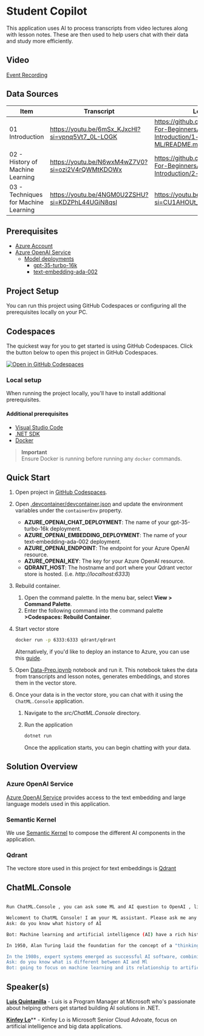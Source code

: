 # Student Copilot

This application uses AI to process transcripts from video lectures along with lesson notes. These are then used to help users chat with their data and study more efficiently. 

## Video

[Event Recording](https://aka.ms/netconf23/studentstream)

## Data Sources

| Item | Transcript | Lesson |
| --- | --- | --- |
| 01 Introduction | https://youtu.be/6mSx_KJxcHI?si=vpnq5Vt7_0L-LOGK | https://github.com/microsoft/ML-For-Beginners/blob/main/1-Introduction/1-intro-to-ML/README.md |
| 02 - History of Machine Learning | https://youtu.be/N6wxM4wZ7V0?si=ozi2V4rQWMtKDOWx | https://github.com/microsoft/ML-For-Beginners/tree/main/1-Introduction/2-history-of-ML |
| 03 - Techniques for Machine Learning | https://youtu.be/4NGM0U2ZSHU?si=KDZPhL44UGiN8qsl | https://youtu.be/4NGM0U2ZSHU?si=CU1AHOUt_JErYUqX | https://github.com/microsoft/ML-For-Beginners/blob/main/1-Introduction/4-techniques-of-ML/README.md |

## Prerequisites

- [Azure Account](https://aka.ms/free)
- [Azure OpenAI Service](https://learn.microsoft.com/azure/ai-services/openai/faq#how-do-i-get-access-to-azure-openai--)
  - [Model deployments](https://learn.microsoft.com/azure/ai-services/openai/how-to/create-resource?pivots=web-portal#deploy-a-model)
    - [gpt-35-turbo-16k](https://learn.microsoft.com/azure/ai-services/openai/concepts/models#gpt-35)
    - [text-embedding-ada-002](https://learn.microsoft.com/azure/ai-services/openai/how-to/create-resource?pivots=web-portal#deploy-a-model)

## Project Setup

You can run this project using GitHub Codespaces or configuring all the prerequisites locally on your PC.

## Codespaces

The quickest way for you to get started is using GitHub Codespaces. Click the button below to open this project in GitHub Codespaces.

[![Open in GitHub Codespaces](https://github.com/codespaces/badge.svg)](https://codespaces.new/luisquintanilla/dotnet-student-zone-2023)

### Local setup

When running the project locally, you'll have to install additional prerequisites.

#### Additional prerequisites

- [Visual Studio Code](https://code.visualstudio.com/Download)
- [.NET SDK](https://dotnet.microsoft.com/download)
- [Docker](https://docs.docker.com/get-docker/)

> **Important**<br>
> Ensure Docker is running before running any `docker` commands.

## Quick Start

1. Open project in [GitHub Codespaces](#codespaces).
1. Open [.devcontainer/devcontainer.json](.devcontainer/devcontainer.json) and update the environment variables under the `containerEnv` property.

    - **AZURE_OPENAI_CHAT_DEPLOYMENT**: The name of your gpt-35-turbo-16k deployment. 
    - **AZURE_OPENAI_EMBEDDING_DEPLOYMENT**: The name of your text-embedding-ada-002 deployment. 
	- **AZURE_OPENAI_ENDPOINT**: The endpoint for your Azure OpenAI resource. 
    - **AZURE_OPENAI_KEY**: The key for your Azure OpenAI resource.
	- **QDRANT_HOST**: The hostname and port where your Qdrant vector store is hosted. (i.e. *http://localhost:6333*)

1. Rebuild container.

    1. Open the command palette. In the menu bar, select **View > Command Palette**.
    1. Enter the following command into the command palette **>Codespaces: Rebuild Container**.

1. Start vector store

    ```bash
    docker run -p 6333:6333 qdrant/qdrant
    ```

    Alternatively, if you'd like to deploy an instance to Azure, you can use this [guide](https://github.com/Azure-Samples/qdrant-azure).

1. Open [Data-Prep.ipynb](./Data-Prep.ipynb) notebook and run it. This notebook takes the data from transcripts and lesson notes, generates embeddings, and stores them in the vector store.
1. Once your data is in the vector store, you can chat with it using the `ChatML.Console` application.
    1. Navigate to the *src/ChatML.Console* directory.
    1. Run the application

        ```bash
        dotnet run 
        ``` 

        Once the application starts, you can begin chatting with your data. 

## Solution Overview 

### Azure OpenAI Service

[Azure OpenAI Service](https://learn.microsoft.com/azure/ai-services/openai/overview) provides access to the text embedding and large language models used in this application.  

### Semantic Kernel

We use [Semantic Kernel](https://github.com/microsoft/semantic-kernel) to compose the different AI components in the application.

### Qdrant

The vectore store used in this project for text embeddings is [Qdrant](https://qdrant.tech/) 

## ChatML.Console

```bash

Run ChatML.Console , you can ask some ML and AI question to OpenAI , like this 

Welcoment to ChatML Console! I am your ML assistant. Please ask me any question about ML and AI.
Ask: do you know what history of AI

Bot: Machine learning and artificial intelligence (AI) have a rich history that dates back centuries. The development of AI is closely tied to advancements in machine learning algorithms and computational techniques. Notable discoveries include Bayes Theorem in 1763, Least Square Theory in 1805, Markov Chains in 1913, the Perceptron in 1957, Nearest Neighbor algorithm in 1967, Backpropagation in 1970, and Recurrent Neural Networks in 1982. 

In 1950, Alan Turing laid the foundation for the concept of a "thinking machine" and created the Turing Test to explore this idea. The Dartmouth Summer Research Project in 1956 marked the birth of the term "artificial intelligence." From the 1950s to the mid-1970s, there was great optimism about AI's potential. However, the complexity of creating intelligent machines became apparent, leading to an "AI Winter" from 1974 to 1980, where funding and confidence in the field declined.

In the 1980s, expert systems emerged as successful AI software, combining rules engines and inference engines. The proliferation of specialized hardware and the rise of personal computers led to an "AI Chill" from 1987 to 1993. However, from 1993 to 2011, ML and AI entered a new era with the availability of more data and increased computing power. The field matured, and today, ML and AI are pervasive in our lives. It is crucial to understand the risks and effects of these algorithms, and this curriculum aims to provide that understanding.
Ask: do you know what is different between AI and Ml
Bot: going to focus on machine learning and its relationship to artificial intelligence. Machine learning is a branch of AI that uses algorithms to make decisions by learning from data. It is a popular and successful approach in AI. Deep learning, on the other hand, is a subset of machine learning that relies on neural networks to learn from data. In this course, we will primarily explore machine learning and its connection to artificial intelligence.

```


## Speaker(s)

[**Luis Quintanilla**](https://www.lqdev.me/hi) - Luis is a Program Manager at Microsoft who's passionate about helping others get started building AI solutions in .NET.

[**Kinfey Lo**](https://github.com/kinfey)** - Kinfey Lo is Microsoft Senior Cloud Advoate, focus on artificial intelligence and big data applications.